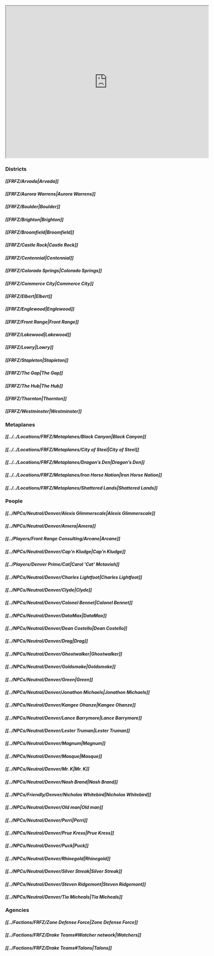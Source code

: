 <iframe src="https://www.google.com/maps/d/embed?mid=18lmSu1nRX-ExOfflEOZrtufM2F6KAo4&ehbc=2E312F" width="640" height="480"></iframe>

### Districts
##### [[FRFZ/Arvada|Arvada]]
##### [[FRFZ/Aurora Warrens|Aurora Warrens]]
##### [[FRFZ/Boulder|Boulder]]
##### [[FRFZ/Brighton|Brighton]]
##### [[FRFZ/Broomfield|Broomfield]]
##### [[FRFZ/Castle Rock|Castle Rock]]
##### [[FRFZ/Centennial|Centennial]]
##### [[FRFZ/Colorado Springs|Colorado Springs]]
##### [[FRFZ/Commerce City|Commerce City]]
##### [[FRFZ/Elbert|Elbert]]
##### [[FRFZ/Englewood|Englewood]]
##### [[FRFZ/Front Range|Front Range]]
##### [[FRFZ/Lakewood|Lakewood]]
##### [[FRFZ/Lowry|Lowry]]
##### [[FRFZ/Stapleton|Stapleton]]
##### [[FRFZ/The Gap|The Gap]]
##### [[FRFZ/The Hub|The Hub]]
##### [[FRFZ/Thornton|Thornton]]
##### [[FRFZ/Westminster|Westminster]]

### Metaplanes
##### [[../../Locations/FRFZ/Metaplanes/Black Canyon|Black Canyon]]
##### [[../../Locations/FRFZ/Metaplanes/City of Steel|City of Steel]]
##### [[../../Locations/FRFZ/Metaplanes/Dragon’s Den|Dragon’s Den]]
##### [[../../Locations/FRFZ/Metaplanes/Iron Horse Nation|Iron Horse Nation]]
##### [[../../Locations/FRFZ/Metaplanes/Shattered Lands|Shattered Lands]]

### People
##### [[../NPCs/Neutral/Denver/Alexis Glimmerscale|Alexis Glimmerscale]]
##### [[../NPCs/Neutral/Denver/Amera|Amera]]
##### [[../Players/Front Range Consulting/Arcane|Arcane]]
##### [[../NPCs/Neutral/Denver/Cap’n Kludge|Cap’n Kludge]]
##### [[../Players/Denver Prime/Cat|Carol 'Cat' Mctavish]]
##### [[../NPCs/Neutral/Denver/Charles Lightfoot|Charles Lightfoot]]
##### [[../NPCs/Neutral/Denver/Clyde|Clyde]]
##### [[../NPCs/Neutral/Denver/Colonel Bennet|Colonel Bennet]]
##### [[../NPCs/Neutral/Denver/DataMax|DataMax]]
##### [[../NPCs/Neutral/Denver/Dean Costello|Dean Costello]]
##### [[../NPCs/Neutral/Denver/Drag|Drag]]
##### [[../NPCs/Neutral/Denver/Ghostwalker|Ghostwalker]]
##### [[../NPCs/Neutral/Denver/Goldsmoke|Goldsmoke]]
##### [[../NPCs/Neutral/Denver/Green|Green]]
##### [[../NPCs/Neutral/Denver/Jonathon Michaels|Jonathon Michaels]]
##### [[../NPCs/Neutral/Denver/Kangee Ohanze|Kangee Ohanze]]
##### [[../NPCs/Neutral/Denver/Lance Barrymore|Lance Barrymore]]
##### [[../NPCs/Neutral/Denver/Lester Truman|Lester Truman]]
##### [[../NPCs/Neutral/Denver/Magnum|Magnum]]
##### [[../NPCs/Neutral/Denver/Masque|Masque]]
##### [[../NPCs/Neutral/Denver/Mr. K|Mr. K]]
##### [[../NPCs/Neutral/Denver/Nash Brand|Nash Brand]]
##### [[../NPCs/Friendly/Denver/Nicholas Whitebird|Nicholas Whitebird]]
##### [[../NPCs/Neutral/Denver/Old man|Old man]]
##### [[../NPCs/Neutral/Denver/Perri|Perri]]
##### [[../NPCs/Neutral/Denver/Prue Kress|Prue Kress]]
##### [[../NPCs/Neutral/Denver/Puck|Puck]]
##### [[../NPCs/Neutral/Denver/Rhinegold|Rhinegold]]
##### [[../NPCs/Neutral/Denver/Silver Streak|Silver Streak]]
##### [[../NPCs/Neutral/Denver/Steven Ridgemont|Steven Ridgemont]]
##### [[../NPCs/Neutral/Denver/Tia Micheals|Tia Micheals]]

### Agencies
##### [[../Factions/FRFZ/Zone Defense Force|Zone Defense Force]]
##### [[../Factions/FRFZ/Drake Teams#Watcher network|Watchers]]
##### [[../Factions/FRFZ/Drake Teams#Talons|Talons]]
